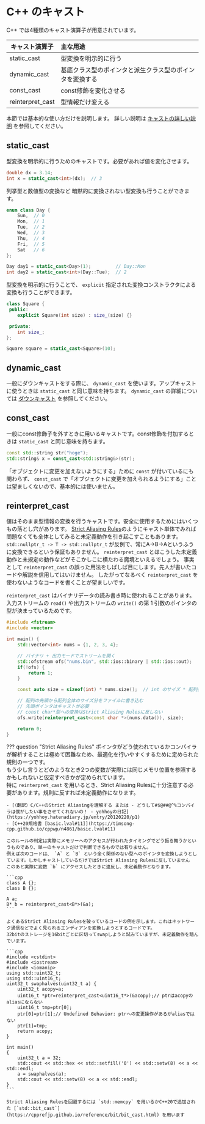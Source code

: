 # C++ のキャスト

C++ では4種類のキャスト演算子が用意されています。

|   キャスト演算子   | 主な用途                                         |
|------------------|:-----------------------------------------------|
| static_cast      | 型変換を明示的に行う                               |
| dynamic_cast     | 基底クラス型のポインタと派生クラス型のポインタを変換する |
| const_cast       | const修飾を変化させる                                |
| reinterpret_cast | 型情報だけ変える                             |

本節では基本的な使い方だけを説明します。
詳しい説明は [キャストの詳しい説明][cast-details] を参照してください。

[cast-details]: appendix-cast-details.md

## static_cast

型変換を明示的に行うためのキャストです。必要があれば値を変化させます。

```cpp
double dx = 3.14;
int x = static_cast<int>(dx);  // 3
```

列挙型と数値型の変換など
暗黙的に変換されない型変換も行うことができます。

```cpp
enum class Day {
    Sun,  // 0
    Mon,  // 1
    Tue,  // 2
    Wed,  // 3
    Thu,  // 4
    Fri,  // 5
    Sat   // 6
};

Day day1 = static_cast<Day>(1);         // Day::Mon
int day2 = static_cast<int>(Day::Tue);  // 2
```

型変換を明示的に行うことで、
`explicit` 指定された変換コンストラクタによる変換も行うことができます。

```cpp
class Square {
 public:
    explicit Square(int size) : size_(size) {}

 private:
    int size_;
};

Square square = static_cast<Square>(10);
```

## dynamic_cast

一般にダウンキャストをする際に、 `dynamic_cast` を使います。アップキャストに使うときは `static_cast` と同じ意味を持ちます。
`dynamic_cast` の詳細については [ダウンキャスト][downcasts] を参照してください。

[downcasts]: appendix-downcasts.md

## const_cast

一般にconst修飾子を外すときに用いるキャストです。const修飾を付加するときは `static_cast` と同じ意味を持ちます。

```cpp
const std::string str("hoge");
std::string& x = const_cast<std::string&>(str);
```

「オブジェクトに変更を加えないようにする」ために `const` が付いているにも関わらず、
`const_cast` で「オブジェクトに変更を加えられるようにする」ことは望ましくないので、基本的には使いません。

## reinterpret_cast

値はそのまま型情報の変換を行うキャストです。安全に使用するためにはいくつもの落とし穴があります。
[Strict Aliasing Rules]のようにキャスト単体でみれば問題なくても全体としてみると未定義動作を引き起こすこともあります。
`std::nullptr_t -> T -> std::nullptr_t` が反例で、常にA→B→Aというふうに変換できるという保証もありません。
`reinterpret_cast` とはこうした未定義動作と未規定の動作などがそこかしこに横たわる魔境といえるでしょう。
事実として `reinterpret_cast` の誤った用法をしばしば目にします。先人が書いたコードや解説を信用してはいけません。
したがってなるべく `reinterpret_cast` を使わないようなコードを書くことが望ましいです。

[Strict Aliasing Rules]: https://yohhoy.hatenadiary.jp/entry/20120220/p1

`reinterpret_cast` はバイナリデータの読み書き時に使われることがあります。
入力ストリームの `read()` や出力ストリームの `write()` の第 1 引数のポインタの型が決まっているためです。

```cpp hl_lines="18"
#include <fstream>
#include <vector>

int main() {
    std::vector<int> nums = {1, 2, 3, 4};

    // バイナリ + 出力モードでストリームを開く
    std::ofstream ofs("nums.bin", std::ios::binary | std::ios::out);
    if(!ofs) {
        return 1;
    }

    const auto size = sizeof(int) * nums.size();  // int のサイズ * 配列要素数

    // 配列の先頭から配列全体のサイズ分をファイルに書き込む
    // 先頭ポインタはキャストが必要
    // const char*型への変換はStrict Aliasing Rulesに反しない
    ofs.write(reinterpret_cast<const char *>(nums.data()), size);

    return 0;
}
```

??? question "Strict Aliasing Rules"
    ポインタがどう使われているかコンパイラが解析することは極めて困難なため、最適化を行いやすくするために定められた規則の一つです。  
    もう少し言うとどのようなとき2つの変数が実際には同じメモリ位置を参照するかもしれないと仮定すべきかが定められています。  
    特に `reinterpret_cast` を用いるとき、Strict Aliasing Rulesに十分注意する必要があります。規則に反すれば未定義動作になります。

    - [（翻訳）C/C++のStrict Aliasingを理解する または - どうして#$@##@^%コンパイラは僕がしたい事をさせてくれないの！ - yohhoyの日記](https://yohhoy.hatenadiary.jp/entry/20120220/p1)
    - [C++20規格書 [basic.lval#11]](https://timsong-cpp.github.io/cppwp/n4861/basic.lval#11)

    このルールの判定は実際にメモリーへのアクセスが行われたタイミングでどう振る舞うかというものであり、単一のキャストだけで判断できるものでは有りません。  
    例えば次のコードは、 `A` と `B` という全く関係のない型へのポインタを変換しようとしています。しかしキャストしているだけではStrict Aliasing Rulesに反していません  
    このあと実際に変数 `b` にアクセスしたときに違反し、未定義動作となります。

    ```cpp
    class A {};
    class B {};

    A a;
    B* b = reinterpret_cast<B*>(&a);
    ```

    よくあるStrict Aliasing Rulesを破っているコードの例を示します。これはネットワーク通信などでよく見られるエンディアンを変換しようとするコードです。  
    32bitのストレージを16bitごとに区切ってswapしようと試みていますが、未定義動作を踏んでいます。

    ```cpp
    #include <cstdint>
    #include <iostream>
    #include <iomanip>
    using std::uint32_t;
    using std::uint16_t;
    uint32_t swaphalves(uint32_t a) {
        uint32_t acopy=a;
        uint16_t *ptr=reinterpret_cast<uint16_t*>(&acopy);// ptrはacopyのaliasにならない
        uint16_t tmp=ptr[0];
        ptr[0]=ptr[1];// Undefined Behavior: ptrへの変更操作があるがaliasではない
        ptr[1]=tmp;
        return acopy;
    }

    int main()
    {
        uint32_t a = 32;
        std::cout << std::hex << std::setfill('0') << std::setw(8) << a << std::endl;
        a = swaphalves(a);
        std::cout << std::setw(8) << a << std::endl;
    }
    ```

    Strict Aliasing Rulesを回避するには `std::memcpy` を用いるかC++20で追加された [`std::bit_cast`](https://cpprefjp.github.io/reference/bit/bit_cast.html) を用います
